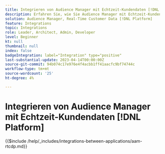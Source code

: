 ```yaml
---
title: Integrieren von Audience Manager mit Echtzeit-Kundendaten [!DNL Platform]
description: Erfahren Sie, wie Sie Audience Manager mit Echtzeit-Kundendaten integrieren. [!DNL Platform].
solution: Audience Manager, Real-Time Customer Data [!DNL Platform]
feature: Integrations
topic: Integrations
role: Leader, Architect, Admin, Developer
level: Beginner
kt: null
thumbnail: null
index: false
badgeIntegration: label="Integration" type="positive"
last-substantial-update: 2023-04-14T00:00:00Z
source-git-commit: 94b074c17e976e4f4acbb1ff41aacfc9bf74744c
workflow-type: tm+mt
source-wordcount: '25'
ht-degree: 4%

---
```



# Integrieren von Audience Manager mit Echtzeit-Kundendaten [!DNL Platform]

{{$include /help/_includes/integrations-between-applications/aam-rtcdp.md}}
